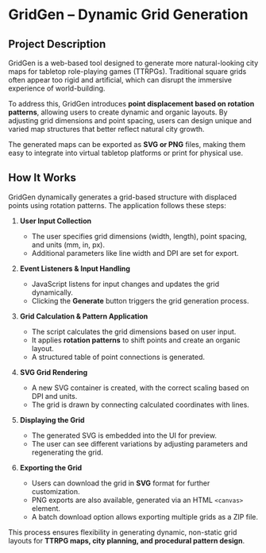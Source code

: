 # GridGen – Dynamic Grid Generation

## Project Description  
GridGen is a web-based tool designed to generate more natural-looking city maps for tabletop role-playing games (TTRPGs). Traditional square grids often appear too rigid and artificial, which can disrupt the immersive experience of world-building.  

To address this, GridGen introduces **point displacement based on rotation patterns**, allowing users to create dynamic and organic layouts. By adjusting grid dimensions and point spacing, users can design unique and varied map structures that better reflect natural city growth.  

The generated maps can be exported as **SVG or PNG** files, making them easy to integrate into virtual tabletop platforms or print for physical use.  

## How It Works  
GridGen dynamically generates a grid-based structure with displaced points using rotation patterns. The application follows these steps:  

1. **User Input Collection**  
   - The user specifies grid dimensions (width, length), point spacing, and units (mm, in, px).  
   - Additional parameters like line width and DPI are set for export.  

2. **Event Listeners & Input Handling**  
   - JavaScript listens for input changes and updates the grid dynamically.  
   - Clicking the **Generate** button triggers the grid generation process.  

3. **Grid Calculation & Pattern Application**  
   - The script calculates the grid dimensions based on user input.  
   - It applies **rotation patterns** to shift points and create an organic layout.  
   - A structured table of point connections is generated.  

4. **SVG Grid Rendering**  
   - A new SVG container is created, with the correct scaling based on DPI and units.  
   - The grid is drawn by connecting calculated coordinates with lines.  

5. **Displaying the Grid**  
   - The generated SVG is embedded into the UI for preview.  
   - The user can see different variations by adjusting parameters and regenerating the grid.  

6. **Exporting the Grid**  
   - Users can download the grid in **SVG** format for further customization.  
   - PNG exports are also available, generated via an HTML `<canvas>` element.  
   - A batch download option allows exporting multiple grids as a ZIP file.  

This process ensures flexibility in generating dynamic, non-static grid layouts for **TTRPG maps, city planning, and procedural pattern design**.  
